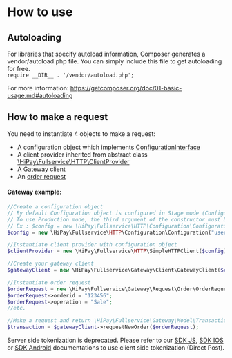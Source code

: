 # How to use

## Autoloading

For libraries that specify autoload information, Composer generates a vendor/autoload.php file. You can simply include this file to get autoloading for free.  
`require __DIR__ . '/vendor/autoload.php';`

For more information: https://getcomposer.org/doc/01-basic-usage.md#autoloading


## How to make a request

You need to instantiate 4 objects to make a request:  

- A configuration object which implements [ConfigurationInterface](https://github.com/hipay/hipay-fullservice-sdk-php/blob/master/lib/HiPay/Fullservice/HTTP/Configuration/ConfigurationInterface.php)
- A client provider inherited from abstract class [\HiPay\Fullservice\HTTP\ClientProvider](https://github.com/hipay/hipay-fullservice-sdk-php/blob/master/lib/HiPay/Fullservice/HTTP/ClientProvider.php)
- A [Gateway](https://github.com/hipay/hipay-fullservice-sdk-php/blob/master/lib/HiPay/Fullservice/Gateway/Client/GatewayClient.php) client
- An [order request](https://github.com/hipay/hipay-fullservice-sdk-php/blob/master/lib/HiPay/Fullservice/Gateway/Request/Order/OrderRequest.php)

#### Gateway example:

```php
//Create a configuration object
// By default Configuration object is configured in Stage mode (Configuration::API_ENV_STAGE)
// To use Production mode, the third argument of the constructor must be Configuration::API_ENV_PRODUCTION
// Ex : $config = new \HiPay\Fullservice\HTTP\Configuration\Configuration("username","password", Configuration::API_ENV_PRODUCTION);
$config = new \HiPay\Fullservice\HTTP\Configuration\Configuration("username","password");

//Instantiate client provider with configuration object
$clientProvider = new \HiPay\Fullservice\HTTP\SimpleHTTPClient($config);

//Create your gateway client
$gatewayClient = new \HiPay\Fullservice\Gateway\Client\GatewayClient($clientProvider);

//Instantiate order request
$orderRequest = new \HiPay\Fullservice\Gateway\Request\Order\OrderRequest();
$orderRequest->orderid = "123456";
$orderRequest->operation = "Sale";
//etc.

//Make a request and return \HiPay\Fullservice\Gateway\Model\Transaction.php object
$transaction = $gatewayClient->requestNewOrder($orderRequest);

```

<div class="alert alert-danger">
<i class="fa fa-exclamation-triangle"></i>
Server side tokenization is deprecated. Please refer to our <a href="https://developer.hipay.com/doc/hipay-enterprise-sdk-js/">SDK JS</a>, <a href="https://developer.hipay.com/doc/hipay-enterprise-sdk-ios">SDK IOS</a> or <a href="https://developer.hipay.com/doc/hipay-enterprise-sdk-android">SDK Android</a> documentations to use client side tokenization (Direct Post).
</div>
